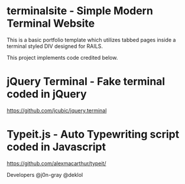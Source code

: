 # terminalsite - Simple Modern Terminal Website
This is a basic portfolio template which utilizes tabbed pages inside a terminal styled DIV designed for RAILS.

This project implements code credited below.

# jQuery Terminal - Fake terminal coded in jQuery
https://github.com/jcubic/jquery.terminal

# Typeit.js - Auto Typewriting script coded in Javascript
https://github.com/alexmacarthur/typeit/

Developers
@j0n-gray
@deklol
